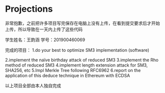 # Projections
非常抱歉，之前把许多项目写完保存在电脑上没有上传，在看到提交要求后才开始上传，所以导致在一天内上传了这些代码

学生姓名：王韵涵      学号：201900460069

完成的项目：
1.do your best to optimize SM3 implementation (software)

2.implement the naïve birthday attack of reduced SM3
3.implement the Rho method of reduced SM3
4.implement length extension attack for SM3, SHA256, etc
5.Impl Merkle Tree following RFC6962
6.report on the application of this deduce technique in Ethereum with ECDSA

以上项目全部由本人独自完成
